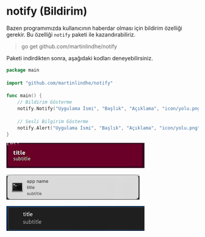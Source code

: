 # notify \(Bildirim\)

Bazen programımızda kullanıcının haberdar olması için bildirim özelliği gerekir. Bu özelliği `notify` paketi ile kazandırabiliriz.

> go get github.com/martinlindhe/notify

Paketi indirdikten sonra, aşağıdaki kodları deneyebilirsiniz.

```go
package main

import "github.com/martinlindhe/notify"

func main() {
	// Bildirim Gösterme
	notify.Notify("Uygulama İsmi", "Başlık", "Açıklama", "icon/yolu.png")

	// Sesli Bilgirim Gösterme
	notify.Alert("Uygulama İsmi", "Başlık", "Açıklama", "icon/yolu.png")
}
```

![GNU/Linux \(Ubuntu&apos;da\)](../.gitbook/assets/linux.png)

![macOS / OSX 10.8+](../.gitbook/assets/macos-1.png)

![Windows 10](../.gitbook/assets/windows-1.png)

